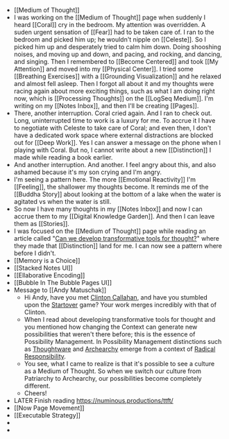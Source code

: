 - [[Medium of Thought]]
- I was working on the [[Medium of Thought]] page when suddenly I heard [[Coral]] cry in the bedroom. My attention was overridden. A suden urgent sensation of [[Fear]] had to be taken care of. I ran to the bedroom and picked him up; he wouldn't nipple on [[Celeste]]. So I picked him up and desperately tried to calm him down. Doing shooshing noises, and moving up and down, and pacing, and rocking, and dancing, and singing. Then I remembered to [[Become Centered]] and took [[My Attention]] and moved into my [[Physical Center]]. I tried some [[Breathing Exercises]] with a [[Grounding Visualization]] and he relaxed and almost fell asleep. Then I forgot all about it and my thoughts were racing again about more exciting things, such as what I am doing right now, which is [[Processing Thoughts]] on the [[LogSeq Medium]]. I'm writing on my [[Notes Inbox]], and then I'll be creating [[Pages]].
- There, another interruption. Coral cried again. And I ran to check out. Long, uninterrupted time to work is a luxury for me. To accrue it I have to negotiate with Celeste to take care of Coral; and even then, I don't have a dedicated work space where external distractions are blocked out for [[Deep Work]]. Yes I can answer a message on the phone when I playing with Coral. But no, I cannot write about a new [[Distinction]] I made while reading a book earlier.
- And another interruption. And another. I feel angry about this, and also ashamed because it's my son crying and I'm angry.
- I'm seeing a pattern here. The more [[Emotional Reactivity]] I'm [[Feeling]], the shallower my thoughts become. It reminds me of the [[Buddha Story]] about looking at the bottom of a lake when the water is agitated vs when the water is still.
- So now I have many thoughts in my [[Notes Inbox]] and now I can accrue them to my [[Digital Knowledge Garden]]. And then I can leave them as [[Stories]].
- I was focused on the [[Medium of Thought]] page while reading an article called "[Can we develop transformative tools for thought?](https://numinous.productions/ttft/)" where they made that [[Distinction]] land for me. I can now see a pattern where before I didn't.
- [[Memory is a Choice]]
- [[Stacked Notes UI]]
- [[Ellaborative Encoding]]
- [[Bubble In The Bubble Pages UI]]
- Message to [[Andy Matuschak]]
	- Hi Andy, have you met [Clinton Callahan](https://www.clintoncallahan.org/), and have you stumbled upon the [Startover](https://howtoplay.mystrikingly.com/) game? Your work merges incredibly with that of Clinton.
	- When I read about developing transformative tools for thought and you mentioned how changing the Context can generate new possibilities that weren't there before; this is the essence of Possibility Management. In Possibility Management distinctions such as [Thoughtware](https://numinous.productions/ttft/) and [Archearchy](https://archearchy.mystrikingly.com/) emerge from a context of [Radical Responsibility](https://radicalresponsibility.mystrikingly.com/).
	- You see, what I came to realize is that it's possible to see a culture as a Medium of Thought. So when we switch our culture from Patriarchy to Archearchy, our possibilities become completely different.
	- Cheers!
- LATER Finish reading https://numinous.productions/ttft/
- [[Now Page Movement]]
- [[Executable Strategy]]
-
-